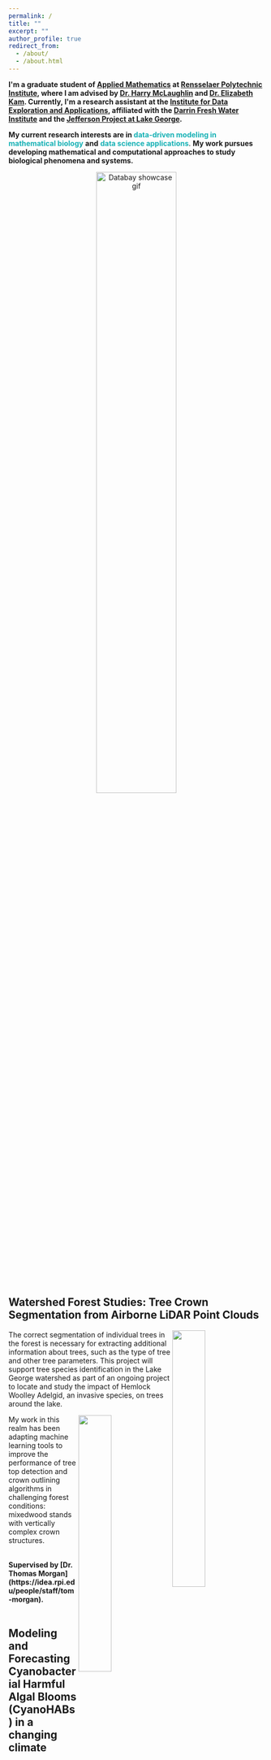 ```yaml
---
permalink: /
title: ""
excerpt: ""
author_profile: true
redirect_from: 
  - /about/
  - /about.html
---
```



<b>I'm a graduate student of [Applied Mathematics](https://science.rpi.edu/mathematical-sciences) at [Rensselaer Polytechnic Institute](https://www.rpi.edu), where I am advised by [Dr. Harry McLaughlin](https://science.rpi.edu/mathematical-sciences/faculty/harry-mclaughlin) and [Dr. Elizabeth Kam](https://science.rpi.edu/mathematical-sciences/faculty/elizabeth-kam). Currently, I'm a research assistant at the [Institute for Data Exploration and Applications](https://idea.rpi.edu), affiliated with the [Darrin Fresh Water Institute](https://dfwi.rpi.edu) and the [Jefferson Project at Lake George](https://jeffersonproject.rpi.edu).</b> 

<b>My current research interests are in </b><b><font color='#16B1B5'>data-driven modeling in mathematical biology</font></b> <b>and</b> <b><font color='#16B1B5'>data science applications</font></b>. <b>My work pursues developing mathematical and computational approaches to study biological phenomena and systems.</b> 



<p align="center">
  <img src="https://haowen-he.github.io/images/x_z.gif" alt="Databay showcase gif" width="56%">
</p>


<h2>Watershed Forest Studies: Tree Crown Segmentation from Airborne LiDAR Point Clouds</h2>

<img src="https://haowen-he.github.io/images/4th.gif" width="36%" align="right" /> The correct segmentation of individual trees in the forest is necessary for extracting additional information about trees, such as the type of tree and other tree parameters. This project will support tree species identification in the Lake George watershed as part of an ongoing project to locate and study the impact of Hemlock Woolley Adelgid, an invasive species, on trees around the lake. 

<img src="https://haowen-he.github.io/images/Screen Shot 2022-04-25 at 4.20.15 AM.png" width="36%" align="right" /> My work in this realm has been adapting machine learning tools to improve the performance of tree top detection and crown outlining algorithms in challenging forest conditions: mixedwood stands with vertically complex crown structures.<br>

<br>
<b> Supervised by [Dr. Thomas Morgan](https://idea.rpi.edu/people/staff/tom-morgan).</b>
<br>
<br>
<h2>Modeling and Forecasting Cyanobacterial Harmful Algal Blooms (CyanoHABs) in a changing climate</h2>

<p align="center">
  <img src="https://haowen-he.github.io/images/Rplot 4.06.27 PM.png?raw=true" alt="showcase gif" width="30%"> 
  &nbsp; &nbsp; 
  <img src="https://haowen-he.github.io/images/Screen Shot 2022-04-26 at 5.53.03 AM.png" alt="Photo" width="30%"> 
  &nbsp; &nbsp; 
  <img src="https://haowen-he.github.io/images/Screen Shot 2022-04-26 at 5.53.33 AM.png" alt="showcase gif" width="30%">
</p>
<p><img src="https://haowen-he.github.io/images/filenamehere.gif?raw=true" alt="" width="32%" align="left" /> CyanoHABs are common photosynthetic bacteria that live in surface waters. While we know of many factors that may contribute to CyanoHABs, how these factors come together to create a bloom of algae is not well understood. <br> <br> I'm interested in modeling factors that contribute to CyanoHABs using statistics & data science techniques.</p><br>

<b> Supervised by [Dr. Jeremy Farrell](https://science.rpi.edu/biology/faculty/jeremy-farrell), [Dr. Sasha Wagner](https://science.rpi.edu/earth/faculty/sasha-wagner).</b>
<br>
<br>
<h2>Health INCITE: COVID-19 Contact Tracing and Campus Network Mapping</h2>

<img src="https://haowen-he.github.io/images/Screen Shot 2021-07-14 at 3.39.21 AM.png?raw=true" width="36%" align="right" /> RPI [StudySafe](https://inciteprojects.idea.rpi.edu/studysafe/app/studysafe) is designed to present WAP data to on-campus users so they can make informed decisions on where to go for extended periods of time on campus. The data can be interacted with in several ways, including selecting certain dates, times, locations, as well as through interactive geographical maps.<br>

<b> Supervised by [Dr. Kristin Bennett](https://science.rpi.edu/mathematical-sciences/faculty/kristin-bennett), [Dr. John Erickson](https://idea.rpi.edu/people/staff/john-s-erickson).</b>
<br>
<br>
<h2>Player Tracking and Identification in Ice Hockey</h2>

<img src="https://haowen-he.github.io/images/ezgif-2-ae39a85f44.gif" width="36%" align="right" /> Video frames from on-ice action are analyzed in a time sequential manner to track the motion of players during a short to medium duration of action. Individual player silhouettes are identified and isolated for further analysis. Multi-player combined silhouettes are decomposed to isolate individual players in the group and thus track players into and out of close contact situations. Ensemble of player tracks will be formed into a multi-channel time series for further exploration.<br>

<b> Supervised by [Dr. Thomas Morgan](https://idea.rpi.edu/people/staff/tom-morgan).</b>
<br>
<br>
<h2>Teaching</h2>

<b>In Fall 2022, I'm a teaching assistant for </b><br>
<br>
<b>[Fall 2021 MATH 1010](http://haowen-math.com/teaching/2015-spring-teaching-1)</b> Calculus I<br>
<b>[Spring 2021 MATH 1010](https://lms.rpi.edu)</b> Calculus I<br>
<b>[Fall 2020 MATH 1010](https://lms.rpi.edu)</b> Calculus I<br>
<b>[Fall 2019 MATH 1010](https://lms.rpi.edu)</b> Calculus I<br>
<br>
<br>
<h2>Miscellany</h2>

<img src="https://haowen-he.github.io/images/Screen Shot 2022-05-25 at 1.32.46 PM.png" width="36%" align="right" /> In past years, I was an undergraduate writing tutor at [Comm+D](https://info.rpi.edu/comm-d) and participated in the Language and Culture Support program for non-native English-speaking students. More recently, I was also a member of [I-PERSIST](https://success.studentlife.rpi.edu/first-year-experience/leadership-opportunities/i-persist-mentoring-chemistry-calculus-and-physics) advocate at RPI.<br>
  
